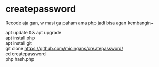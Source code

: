 # createpassword
Recode aja gan, w masi ga paham ama php jadi bisa agan kembangin~

apt update && apt upgrade <br>
apt install php <br>
apt install git <br> 
git clone https://github.com/micingans/createpassword/ <br>
cd createpassword <br>
php hash.php <br>



